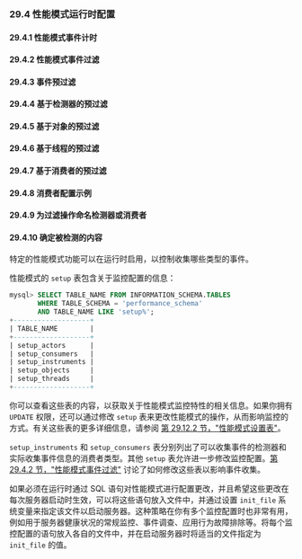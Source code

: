 ### 29.4 性能模式运行时配置

#### 29.4.1 性能模式事件计时
#### 29.4.2 性能模式事件过滤
#### 29.4.3 事件预过滤
#### 29.4.4 基于检测器的预过滤
#### 29.4.5 基于对象的预过滤
#### 29.4.6 基于线程的预过滤
#### 29.4.7 基于消费者的预过滤
#### 29.4.8 消费者配置示例
#### 29.4.9 为过滤操作命名检测器或消费者
#### 29.4.10 确定被检测的内容

特定的性能模式功能可以在运行时启用，以控制收集哪些类型的事件。

性能模式的 `setup` 表包含关于监控配置的信息：

```sql
mysql> SELECT TABLE_NAME FROM INFORMATION_SCHEMA.TABLES
       WHERE TABLE_SCHEMA = 'performance_schema'
       AND TABLE_NAME LIKE 'setup%';
+-------------------+
| TABLE_NAME        |
+-------------------+
| setup_actors      |
| setup_consumers   |
| setup_instruments |
| setup_objects     |
| setup_threads     |
+-------------------+
```

你可以查看这些表的内容，以获取关于性能模式监控特性的相关信息。如果你拥有 `UPDATE` 权限，还可以通过修改 `setup` 表来更改性能模式的操作，从而影响监控的方式。有关这些表的更多详细信息，请参阅 [第 29.12.2 节，"性能模式设置表"](29.12.2-Performance-Schema-Setup-Tables)。

`setup_instruments` 和 `setup_consumers` 表分别列出了可以收集事件的检测器和实际收集事件信息的消费者类型。其他 `setup` 表允许进一步修改监控配置。[第 29.4.2 节，"性能模式事件过滤"](29.4.2-Performance-Schema-Event-Filtering) 讨论了如何修改这些表以影响事件收集。

如果必须在运行时通过 SQL 语句对性能模式进行配置更改，并且希望这些更改在每次服务器启动时生效，可以将这些语句放入文件中，并通过设置 `init_file` 系统变量来指定该文件以启动服务器。这种策略在你有多个监控配置时也非常有用，例如用于服务器健康状况的常规监控、事件调查、应用行为故障排除等。将每个监控配置的语句放入各自的文件中，并在启动服务器时将适当的文件指定为 `init_file` 的值。